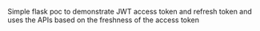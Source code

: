 Simple flask poc to demonstrate JWT access token and refresh token and uses the APIs based on the freshness of the access token